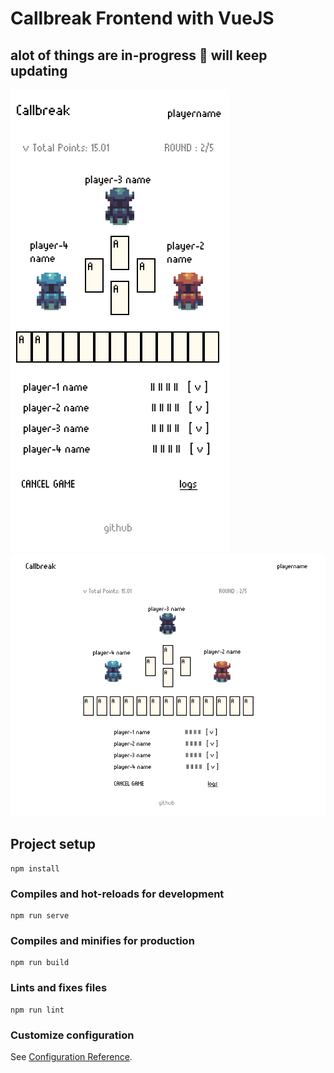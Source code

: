# Callbreak Frontend with VueJS

## alot of things are in-progress 🙂 will keep updating 

![](./src/assets/mobile.png)
![](./src/assets/laptop.png)

## Project setup
```
npm install
```

### Compiles and hot-reloads for development
```
npm run serve
```

### Compiles and minifies for production
```
npm run build
```

### Lints and fixes files
```
npm run lint
```

### Customize configuration
See [Configuration Reference](https://cli.vuejs.org/config/).
